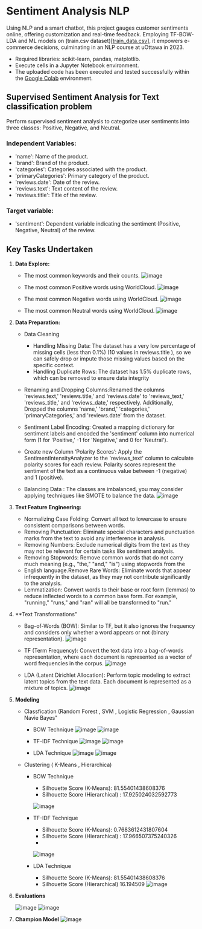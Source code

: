 # **Sentiment Analysis NLP**
Using NLP and a smart chatbot, this project gauges customer sentiments online, offering customization and real-time feedback. Employing TF-BOW-LDA and ML models on (train.csv dataset)[[train_data.csv](https://github.com/RimTouny/Sentiment-Analysis-NLP/files/13878717/train_data.csv)], it empowers e-commerce decisions, culminating in an NLP course at uOttawa in 2023.


- Required libraries: scikit-learn, pandas, matplotlib.
- Execute cells in a Jupyter Notebook environment.
- The uploaded code has been executed and tested successfully within the [Google Colab](https://colab.google/) environment.


## Supervised Sentiment Analysis for Text classification problem
Perform supervised sentiment analysis to categorize user sentiments into three classes: Positive, Negative, and Neutral.

### Independent Variables:
  + 'name': Name of the product.
  + 'brand': Brand of the product.
  + 'categories': Categories associated with the product.
  + 'primaryCategories': Primary category of the product.
  + 'reviews.date': Date of the review.
  + 'reviews.text': Text content of the review.
  + 'reviews.title': Title of the review.
    
### Target variable:
   +	'sentiment': Dependent variable indicating the sentiment (Positive, Negative, Neutral) of the review.

## **Key Tasks Undertaken**
1. **Data Explore:**
   - The most common keywords and their counts.
   ![image](https://github.com/RimTouny/Sentiment-Analysis-NLP/assets/48333870/65d02e4a-1ef0-4052-96d9-df39abf0c90a)

   - The most common Positive words using WorldCloud.
     ![image](https://github.com/RimTouny/Sentiment-Analysis-NLP/assets/48333870/ce4f49c5-844d-47d9-8935-d10027d56dcf)
     
    - The most common Negative words using WorldCloud.
      ![image](https://github.com/RimTouny/Sentiment-Analysis-NLP/assets/48333870/45029a36-66db-4b66-8b38-52ba6ddf4de5)
      
    - The most common Neutral words using WorldCloud.
      ![image](https://github.com/RimTouny/Sentiment-Analysis-NLP/assets/48333870/2465af39-c477-43b6-ae50-92b5426a8e27)

2. **Data Preparation:**
   - Data Cleaning
     + 	Handling Missing Data: The dataset has a very low percentage of missing cells (less than 0.1%) (10 values in reviews.title ), so we can safely drop or impute those missing values based on the specific context.
     +  Handling Duplicate Rows: The dataset has 1.5% duplicate rows, which can be removed to ensure data integrity
       
   - Renaming and Dropping Columns:Renamed the columns 'reviews.text,' 'reviews.title,' and 'reviews.date' to 'reviews_text,' 'reviews_title,' and 'reviews_date,' respectively. Additionally, Dropped the columns 'name,' 'brand,' 'categories,' 'primaryCategories,' and 'reviews.date' from the dataset.

   - Sentiment Label Encoding: Created a mapping dictionary for sentiment labels and encoded the 'sentiment' column into numerical form (1 for 'Positive,' -1 for 'Negative,' and 0 for 'Neutral').

   - Create new Column ‘Polarity Scores’: Apply the SentimentIntensityAnalyzer to the 'reviews_text' column to calculate polarity scores for each review. Polarity scores represent the sentiment of the text as a continuous value between -1 (negative) and 1 (positive).

   - Balancing Data : The classes are imbalanced, you may consider applying techniques like SMOTE to balance the data.
     ![image](https://github.com/RimTouny/Sentiment-Analysis-NLP/assets/48333870/e2909310-c615-4fec-a2d6-81393546dab1)

3. **Text Feature Engineering:**
   - Normalizing Case Folding: Convert all text to lowercase to ensure consistent comparisons between words.
   - Removing Punctuation: Eliminate special characters and punctuation marks from the text to avoid any interference in analysis.
   - Removing Numbers: Exclude numerical digits from the text as they may not be relevant for certain tasks like sentiment analysis.
   - Removing Stopwords: Remove common words that do not carry much meaning (e.g., "the," "and," "is") using stopwords from the
   - English language.Remove Rare Words: Eliminate words that appear infrequently in the dataset, as they may not contribute significantly to the analysis.
   -  Lemmatization: Convert words to their base or root form (lemmas) to reduce inflected words to a common base form. For example, "running," "runs," and "ran" will all be transformed to "run."

4. **Text Transformations"
   - Bag-of-Words (BOW): Similar to TF, but it also ignores the frequency and considers only whether a word appears or not (binary representation).
     ![image](https://github.com/RimTouny/Sentiment-Analysis-NLP/assets/48333870/be49cca1-5a4e-4219-995f-0089ce11fa06)
     
    - TF (Term Frequency): Convert the text data into a bag-of-words representation, where each document is represented as a vector of word frequencies in the corpus.
     ![image](https://github.com/RimTouny/Sentiment-Analysis-NLP/assets/48333870/28ba8211-3901-4b57-9889-748c900f7980)

   - LDA (Latent Dirichlet Allocation): Perform topic modeling to extract latent topics from the text data. Each document is represented as a mixture of topics.
     ![image](https://github.com/RimTouny/Sentiment-Analysis-NLP/assets/48333870/57f35aeb-47a1-4cf6-9dd0-fceac1ece501)

5. **Modeling**
   - Classfication (Random Forest , SVM , Logistic Regression , Gaussian Navie Bayes"
     + BOW Technique
       ![image](https://github.com/RimTouny/Sentiment-Analysis-NLP/assets/48333870/a248d331-b918-4cc0-a1b5-5c332126004c)
       ![image](https://github.com/RimTouny/Sentiment-Analysis-NLP/assets/48333870/6aedb3ef-9979-40bb-a83e-940f55cea2ab)
   
     + TF-IDF Technique
       ![image](https://github.com/RimTouny/Sentiment-Analysis-NLP/assets/48333870/73a3f3d0-9f6d-49ff-b5f3-3340076963cb)
       ![image](https://github.com/RimTouny/Sentiment-Analysis-NLP/assets/48333870/32241660-3dce-4501-b039-8d0459ebea17)

       
     + LDA Technique
        ![image](https://github.com/RimTouny/Sentiment-Analysis-NLP/assets/48333870/567637f0-7000-4408-a8e8-193b54242d9c)
        ![image](https://github.com/RimTouny/Sentiment-Analysis-NLP/assets/48333870/d4bccc55-cb6c-4aef-acdd-32481ff5c989)


   - Clustering ( K-Means , Hierarchica)
     + BOW Technique
       - Silhouette Score (K-Means): 81.55401438608376
       - Silhouette Score (Hierarchical) : 17.925024032592773

       ![image](https://github.com/RimTouny/Sentiment-Analysis-NLP/assets/48333870/d650e0f7-2f2f-454b-96bc-1526257e9023)
  
     + TF-IDF Technique
       - Silhouette Score (K-Means): 0.7683612431807604
       - Silhouette Score (Hierarchical) : 17.966507375240326
       - 
       ![image](https://github.com/RimTouny/Sentiment-Analysis-NLP/assets/48333870/0db92a80-8c87-402b-9e59-1add9d408174)

     + LDA Technique
       - Silhouette Score (K-Means): 81.55401438608376
       - Silhouette Score (Hierarchical) 16.194509
       ![image](https://github.com/RimTouny/Sentiment-Analysis-NLP/assets/48333870/0f654069-0e71-44d9-81de-a398a3dddace)

7. **Evaluations**
   
   ![image](https://github.com/RimTouny/Sentiment-Analysis-NLP/assets/48333870/765fcbda-d8d0-4883-8731-73d5e78304c5)
   ![image](https://github.com/RimTouny/Sentiment-Analysis-NLP/assets/48333870/36ab4c20-eff9-43c8-94cf-e6e562a5c850)

8. **Champion Model**
   ![image](https://github.com/RimTouny/Sentiment-Analysis-NLP/assets/48333870/8e038b8c-ea10-45d8-bc83-823a80b463b9)



